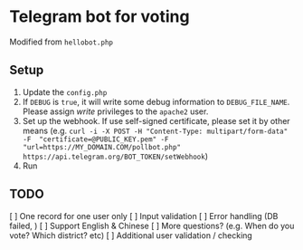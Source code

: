 # Telegram bot for voting

Modified from `hellobot.php`

## Setup

1. Update the `config.php`
2. If `DEBUG` is `true`, it will write some debug information to 
`DEBUG_FILE_NAME`.  Please assign _write_ privileges to the 
`apache2` user.
3. Set up the webhook.  If use self-signed certificate, please set it
by other means (e.g. `curl -i -X POST -H "Content-Type: multipart/form-data" -F 
"certificate=@PUBLIC_KEY.pem" -F "url=https://MY_DOMAIN.COM/pollbot.php" 
https://api.telegram.org/BOT_TOKEN/setWebhook`)
4. Run

## TODO

[ ] One record for one user only
[ ] Input validation
[ ] Error handling (DB failed, )
[ ] Support English & Chinese
[ ] More questions? (e.g. When do you vote?  Which district? etc)
[ ] Additional user validation / checking
